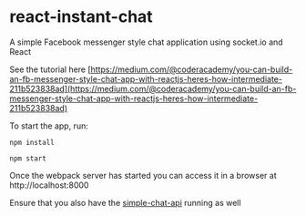 # react-instant-chat
A simple Facebook messenger style chat application using socket.io and React

See the tutorial here [https://medium.com/@coderacademy/you-can-build-an-fb-messenger-style-chat-app-with-reactjs-heres-how-intermediate-211b523838ad](https://medium.com/@coderacademy/you-can-build-an-fb-messenger-style-chat-app-with-reactjs-heres-how-intermediate-211b523838ad)


To start the app, run:
```
npm install

npm start
```

Once the webpack server has started you can access it in a browser at http://localhost:8000

Ensure that you also have the [simple-chat-api](https://github.com/kentandlime/simple-chat-api) running as well
